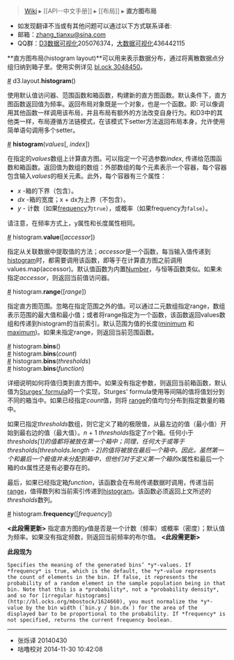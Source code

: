 > [Wiki](Home) ▸ [[API--中文手册]] ▸ [[布局]] ▸ **直方图布局**

* 如发现翻译不当或有其他问题可以通过以下方式联系译者:
* 邮箱：zhang_tianxu@sina.com
* QQ群：[D3数据可视化](http://jq.qq.com/?_wv=1027&k=ZGcqYF)205076374，[大数据可视化](http://jq.qq.com/?_wv=1027&k=S8wGMe)436442115

**直方图布局(histogram layout)**可以用来表示数据分布，通过将离散数据点分组归纳到箱子里。使用实例详见 [bl.ock 3048450](http://bl.ocks.org/mbostock/3048450)。

<a name="histogram" href="Histogram-Layout#histogram">#</a> d3.layout.**histogram**()

使用默认值访问器、范围函数和箱函数，构建新的直方图函数。默认条件下，直方图函数返回值为频率。返回布局对象既是一个对象，也是一个函数。即: 可以像调用其他函数一样调用该布局，并且布局有额外的方法改变自身行为。和D3中的其他类一样，布局遵循方法链模式，在该模式下setter方法返回布局本身，允许使用简单语句调用多个setter。

<a name="_histogram" href="Histogram-Layout#_histogram">#</a> **histogram**(*values*[, *index*])

在指定的*values*数组上计算直方图。可以指定一个可选参数*index*, 传递给范围函数和箱函数。返回值为数组的数组：外部数组的每个元素表示一个容器，每个容器包含输入*values*的相关元素。此外，每个容器有三个属性：

* *x* -箱的下界（包含）。
* *dx* -箱的宽度；x + dx为上界（不包含）。
* *y* - 计数（如果[frequency](#frequency)为`true`），或概率（如果frequency为`false`）。

请注意，在频率方式上，y属性和长度属性相同。

<a name="value" href="#value">#</a> histogram.**value**([*accessor*])

指定从关联数据中提取值的方法；*accessor*是一个函数，每当输入值传递到[histogram](#_histogram)时，都需要调用该函数，即等于在计算直方图之前调用values.map(accessor)。默认值函数为内置[Number](https://developer.mozilla.org/en/JavaScript/Reference/Global_Objects/Number)，与恒等函数类似。如果未指定*accessor*，则返回当前值访问器。

<a name="range" href="#range">#</a> histogram.**range**([*range*])

指定直方图范围。忽略在指定范围之外的值。可以通过二元数组指定range，数组表示范围的最大值和最小值；或者将range指定为一个函数，该函数返回values数组和传递到histogram的当前索引。默认范围为值的长度([minimum](数组#d3_min) 和 [maximum](数组#d3_max))。如果未指定range，则返回当前范围函数。

<a name="bins" href="#bins">#</a> histogram.**bins**()
<br><a name="bins" href="#bins">#</a> histogram.**bins**(*count*)
<br><a name="bins" href="#bins">#</a> histogram.**bins**(*thresholds*)
<br><a name="bins" href="#bins">#</a> histogram.**bins**(*function*)

详细说明如何将值归类到直方图中。如果没有指定参数，则返回当前箱函数，默认值为[Sturges' formula](http://en.wikipedia.org/wiki/Histogram)的一个实现，Sturges' formula使用等间隔的值将值划分到不同的箱当中。如果已经指定*count*值，则将 [range](#range)的值均匀分布到指定数量的箱中。

如果已指定*thresholds*数组，则它定义了箱的极限值，从最左边的值（最小值）开始到最右边的值（最大值）。*n* + 1 *thresholds*指定了*n*个箱。任何小于*thresholds[1]*的值都将被放在第一个箱中；同理，任何大于或等于*thresholds[thresholds.length - 2]*的值将被放在最后一个箱中。因此，虽然第一个和最后一个极值并未分配到箱中，但他们对于定义第一个箱的*x*属性和最后一个箱的dx属性还是有必要存在的。

最后，如果已经指定箱*function*，该函数会在布局传递数据时调用，传递当前[range](#range)，值得数列和当前索引传递到[histogram](#_histogram)。该函数必须返回上文所述的*thresholds*数列。

<a name="frequency" href="#frequency">#</a> histogram.**frequency**([*frequency*])

**<此段需更新>**
指定直方图的*y*值是否是一个计数（频率）或概率（密度）；默认值为频率。如果没有指定频数，则返回当前频率的布尔值。
**<此段需更新>**

**此段现为**
```
Specifies the meaning of the generated bins’ *y*-values. If *frequency* is true, which is the default, the *y*-value represents the count of elements in the bin. If false, it represents the probability of a random element in the sample population being in that bin. Note that this is a *probability*, not a *probability density*, and so for [irregular histograms](http://bl.ocks.org/mbostock/1624660), you must normalize the *y*-value by the bin width (`bin.y / bin.dx`) for the area of the displayed bar to be proportional to the probability. If *frequency* is not specified, returns the current frequency boolean.
```

----
* 张烁译 20140430 
* 咕噜校对 2014-11-30 10:42:08
